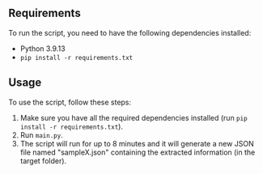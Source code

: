## Requirements

To run the script, you need to have the following dependencies installed:

- Python 3.9.13
- `pip install -r requirements.txt`

## Usage

To use the script, follow these steps:

1. Make sure you have all the required dependencies installed (run `pip install -r requirements.txt`).
2. Run `main.py`.
3. The script will run for up to 8 minutes and it will generate a new JSON file named "sampleX.json" containing the extracted information (in the target folder).
